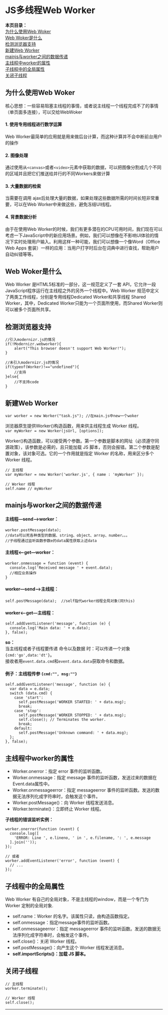 # JS多线程Web Worker
__本页目录：__   
[为什么使用Web Woker](#why)  
[Web Woker是什么](#what)  
[检测浏览器支持](#support)  
[新建Web Worker](#new)  
[mainjs与worker之间的数据传递](#message)  
[主线程中worker的属性](#workerPro)  
[子线程中的全局属性](#selfPro)  
[关闭子线程](#close) 

<a href="" id="why"></a>

## 为什么使用Web Woker  
核心思想：一些容易阻塞主线程的事情，或者说主线程一个线程完成不了的事情（单页面多连接），可以交给WebWoker
#### 1. 使用专用线程进行数学运算  
Web Worker最简单的应用就是用来做后台计算，而这种计算并不会中断前台用户的操作
#### 2. 图像处理   
通过使用从`<canvas>`或者`<video>`元素中获取的数据，可以把图像分割成几个不同的区域并且把它们推送给并行的不同Workers来做计算
#### 3. 大量数据的检索   
当需要在调用 ajax后处理大量的数据，如果处理这些数据所需的时间长短非常重要，可以在Web Worker中来做这些，避免冻结UI线程。
#### 4. 背景数据分析  
由于在使用Web Worker的时候，我们有更多潜在的CPU可用时间，我们现在可以考虑一下JavaScript中的新应用场景。例如，我们可以想像在不影响UI体验的情况下实时处理用户输入。利用这样一种可能，我们可以想像一个像Word（Office Web Apps 套装）一样的应用：当用户打字时后台在词典中进行查找，帮助用户自动纠错等等。

<a href="" id="what"></a>  

## Web Woker是什么  
Web Worker 是HTML5标准的一部分，这一规范定义了一套 API，它允许一段JavaScript程序运行在主线程之外的另外一个线程中。Web Worker 规范中定义了两类工作线程，分别是专用线程Dedicated Worker和共享线程 Shared Worker，其中，Dedicated Worker只能为一个页面所使用，而Shared Worker则可以被多个页面所共享。

<a href="" id="support"></a>

## 检测浏览器支持  
```
//引入modernizr.js的情况
if(!Modernizr.webworker){
    alert("This browser doesn't support Web Worker!");
}  

//未引入modernizr.js的情况
if(typeof(Worker)!=="undefined"){
    //支持
}else{
    //不支持code
}
```

<a href="" id="new"></a>

## 新建Web Worker  
`var worker = new Worker("task.js"); //在main.js中new一个woker`

浏览器原生提供Worker()构造函数，用来供主线程生成 Worker 线程。  
`var myWorker = new Worker(jsUrl, [options]);`

Worker()构造函数，可以接受两个参数。第一个参数是脚本的网址（必须遵守同源政策），该参数是必需的，且只能加载 JS 脚本，否则会报错。第二个参数是配置对象，该对象可选。它的一个作用就是指定 Worker 的名称，用来区分多个 Worker 线程。
```
// 主线程
var myWorker = new Worker('worker.js', { name : 'myWorker' });

// Worker 线程
self.name // myWorker
```

<a href="" id="message"></a>

## mainjs与worker之间的数据传递  
#### 主线程—send—>worker：  
```
worker.postMessage(data);   
//data可以死各种类型的数据、string、object、array、number。。。  
//子线程通过监听函数参数e的data属性获取上述data  
```  
#### 主线程<—get—worker：  
```
worker.onmessage = function (event) {  
  console.log('Received message ' + event.data);  
  //相应业务操作  
}  
```  
#### worker—send—>主线程：  
`self.postMessage(data);  //self指代worker线程全局对象(同this) `  

#### worker<—get—主线程：  
```
self.addEventListener('message', function (e) {  
  console.log('Main data: ' + e.data);  
}, false);  
```
__so：__  
当主线程或者子线程要传递 命令以及数据 时：可以传递一个对象`{cmd:'go',data:'dt'}`。  
接收者用`event.data.cmd`和`event.data.data`获取命令和数据。  
#### 例子：主线程传参 `{cmd:"", msg:""}`
```
self.addEventListener('message', function (e) {  
  var data = e.data;  
  switch (data.cmd) {  
    case 'start':  
      self.postMessage('WORKER STARTED: ' + data.msg);  
      break;  
    case 'stop':  
      self.postMessage('WORKER STOPPED: ' + data.msg);  
      self.close(); // Terminates the worker.  
      break;  
    default:  
      self.postMessage('Unknown command: ' + data.msg);  
  };  
}, false);  
```

<a href="" id="workerPro"></a>

## 主线程中worker的属性  
- Worker.onerror：指定 error 事件的监听函数。  
- Worker.onmessage：指定 message 事件的监听函数，发送过来的数据在Event.data属性中。  
- Worker.onmessageerror：指定 messageerror 事件的监听函数。发送的数据无法序列化成字符串时，会触发这个事件。   
- Worker.postMessage()：向 Worker 线程发送消息。  
- Worker.terminate()：立即终止 Worker 线程。  

__子线程的错误监听实例：__   
```
worker.onerror(function (event) {
  console.log([
    'ERROR: Line ', e.lineno, ' in ', e.filename, ': ', e.message
  ].join(''));
});

// 或者
worker.addEventListener('error', function (event) {
  // ...
});
```


<a href="" id="selfPro"></a>

## 子线程中的全局属性  
Web Worker 有自己的全局对象，不是主线程的window，而是一个专门为 Worker 定制的全局对象.  
- self.name：Worker 的名字。该属性只读，由构造函数指定。  
- self.onmessage：指定message事件的监听函数。  
- self.onmessageerror：指定 messageerror 事件的监听函数。发送的数据无法序列化成字符串时，会触发这个事件。  
- self.close()：关闭 Worker 线程。  
- self.postMessage()：向产生这个 Worker 线程发送消息。  
- __self.importScripts()：加载 JS 脚本。__  

<a href="" id="close"></a>

## 关闭子线程  
```
// 主线程
worker.terminate();

// Worker 线程
self.close();
```
---

